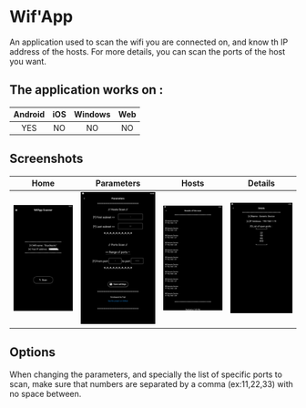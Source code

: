 # Wif'App

An application used to scan the wifi you are connected on, and know th IP address of the hosts. For more details, you can scan the ports of the host you want.

## The application works on :

|Android|iOS|Windows|Web|
|:-----:|:-:|:-----:|:-:|
|YES|NO|NO|NO|

## Screenshots

|Home|Parameters|Hosts|Details|
|:--:|:--------:|:---:|:-----:|
|<img src="/screenshots/Screenshot_1.png" width="250">|<img src="/screenshots/Screenshot_2.png" width="250">|<img src="/screenshots/Screenshot_3.png" width="250">|<img src="/screenshots/Screenshot_4.png" width="250">|

## Options
When changing the parameters, and specially the list of specific ports to scan, make sure that numbers are separated by a comma (ex:11,22,33) with no space between. 
